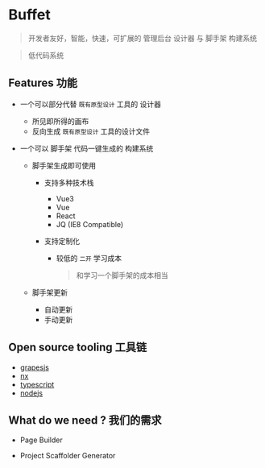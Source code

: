 # Buffet

> 开发者友好，智能，快速，可扩展的 管理后台 设计器 与 脚手架 构建系统

> 低代码系统

## Features 功能

- 一个可以部分代替 `既有原型设计` 工具的 设计器
  - 所见即所得的画布
  - 反向生成 `既有原型设计` 工具的设计文件
- 一个可以 脚手架 代码一键生成的 构建系统

  - 脚手架生成即可使用

    - 支持多种技术栈

      - Vue3
      - Vue
      - React
      - JQ (IE8 Compatible)

    - 支持定制化

      - 较低的 `二开` 学习成本

        > 和学习一个脚手架的成本相当

  - 脚手架更新
    - 自动更新
    - 手动更新

## Open source tooling 工具链

- [grapesjs](https://grapesjs.com/)
- [nx](https://nx.dev/)
- [typescript](https://www.typescriptlang.org/zh/docs/)
- [nodejs](https://nodejs.dev/)

## What do we need ? 我们的需求

- Page Builder

- Project Scaffolder Generator
